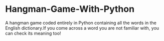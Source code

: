 # Hangman-Game-With-Python
A hangman game coded entirely in Python containing all the words in the English dictionary.If you come across a word you are not familiar with, you can check its meaning too!
